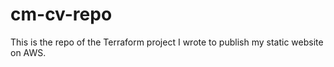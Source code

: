 # cm-cv-repo

This is the repo of the Terraform project I wrote to publish my static website on AWS.
